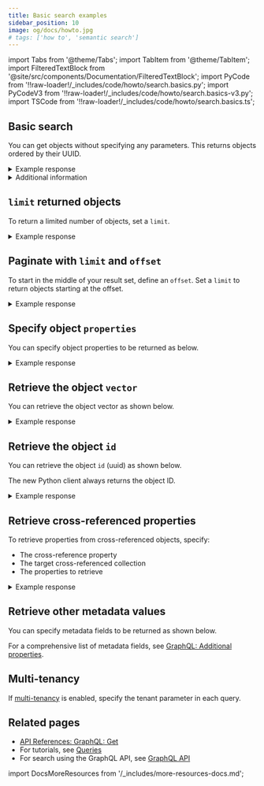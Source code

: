 ```yaml
---
title: Basic search examples
sidebar_position: 10
image: og/docs/howto.jpg
# tags: ['how to', 'semantic search']
---
```


import Tabs from '@theme/Tabs';
import TabItem from '@theme/TabItem';
import FilteredTextBlock from '@site/src/components/Documentation/FilteredTextBlock';
import PyCode from '!!raw-loader!/_includes/code/howto/search.basics.py';
import PyCodeV3 from '!!raw-loader!/_includes/code/howto/search.basics-v3.py';
import TSCode from '!!raw-loader!/_includes/code/howto/search.basics.ts';

## Basic search

You can get objects without specifying any parameters. This returns objects ordered by their UUID.

<Tabs groupId="languages">

 <TabItem value="py" label="Python (v4)">
    <FilteredTextBlock
      text={PyCode}
      startMarker="# BasicGetPython"
      endMarker="# END BasicGetPython"
      language="py"
    />
  </TabItem>

<TabItem value="py3" label="Python (v3)">

<FilteredTextBlock
  text={PyCodeV3}
  startMarker="# BasicGetPython"
  endMarker="# END BasicGetPython"
  language="py"
/>

</TabItem>
<TabItem value="js" label="JavaScript/TypeScript">

<FilteredTextBlock
  text={TSCode}
  startMarker="// BasicGetJS"
  endMarker="// END BasicGetJS"
  language="js"
/>

</TabItem>
<TabItem value="graphql" label="GraphQL">

<FilteredTextBlock
  text={PyCodeV3}
  startMarker="# BasicGetGraphQL"
  endMarker="# END BasicGetGraphQL"
  language="graphql"
/>

</TabItem>
</Tabs>

<details>
  <summary>Example response</summary>

The output is like this:

<FilteredTextBlock
  text={PyCodeV3}
  startMarker="// BasicGet Expected Results"
  endMarker="// END BasicGet Expected Results"
  language="json"
/>

</details>

<details>
  <summary>Additional information</summary>

  Specify the information that you want your query to return. You can return object properties, object IDs, and object metadata. Weaviate search is based on the [GraphQL API](../api/graphql/index.md).

</details>

## `limit` returned objects

To return a limited number of objects, set a `limit`.

<Tabs groupId="languages">
<TabItem value="py" label="Python (v4)">
<FilteredTextBlock
  text={PyCode}
  startMarker="# GetWithLimitPython"
  endMarker="# END GetWithLimitPython"
  language="py"
/>
</TabItem>

<TabItem value="py3" label="Python (v3)">

<FilteredTextBlock
  text={PyCodeV3}
  startMarker="# GetWithLimitPython"
  endMarker="# END GetWithLimitPython"
  language="py"
/>

</TabItem>
<TabItem value="js" label="JavaScript/TypeScript">

<FilteredTextBlock
  text={TSCode}
  startMarker="// GetWithLimitJS"
  endMarker="// END GetWithLimitJS"
  language="js"
/>

</TabItem>
<TabItem value="graphql" label="GraphQL">

<FilteredTextBlock
  text={PyCodeV3}
  startMarker="# GetWithLimitGraphQL"
  endMarker="# END GetWithLimitGraphQL"
  language="graphql"
/>

</TabItem>
</Tabs>

<details>
  <summary>Example response</summary>

The output is like this:

<FilteredTextBlock
  text={PyCodeV3}
  startMarker="// GetWithLimit Expected Results"
  endMarker="// END GetWithLimit Expected Results"
  language="json"
/>

</details>

## Paginate with `limit` and `offset`

To start in the middle of your result set, define an `offset`. Set a `limit` to return objects starting at the offset.

<Tabs groupId="languages">
<TabItem value="py" label="Python (v4)">
<FilteredTextBlock
  text={PyCode}
  startMarker="# GetWithLimitOffsetPython"
  endMarker="# END GetWithLimitOffsetPython"
  language="py"
/>
</TabItem>

<TabItem value="py3" label="Python (v3)">

<FilteredTextBlock
  text={PyCodeV3}
  startMarker="# GetWithLimitOffsetPython"
  endMarker="# END GetWithLimitOffsetPython"
  language="py"
/>

</TabItem>
<TabItem value="js" label="JavaScript/TypeScript">

<FilteredTextBlock
  text={TSCode}
  startMarker="// GetWithLimitOffsetJS"
  endMarker="// END GetWithLimitOffsetJS"
  language="js"
/>

</TabItem>
<TabItem value="graphql" label="GraphQL">

<FilteredTextBlock
  text={PyCodeV3}
  startMarker="# GetWithLimitOffsetGraphQL"
  endMarker="# END GetWithLimitOffsetGraphQL"
  language="graphql"
/>

</TabItem>
</Tabs>

<details>
  <summary>Example response</summary>

The output is like this:

<FilteredTextBlock
  text={PyCodeV3}
  startMarker="// GetWithLimitOffset Expected Results"
  endMarker="// END GetWithLimitOffset Expected Results"
  language="json"
/>

</details>


## Specify object `properties`

You can specify object properties to be returned as below.

<Tabs groupId="languages">
<TabItem value="py" label="Python (v4)">
<FilteredTextBlock
  text={PyCode}
  startMarker="# GetPropertiesPython"
  endMarker="# END GetPropertiesPython"
  language="py"
/>
</TabItem>


<TabItem value="py3" label="Python (v3)">

<FilteredTextBlock
  text={PyCodeV3}
  startMarker="# GetPropertiesPython"
  endMarker="# END GetPropertiesPython"
  language="py"
/>

</TabItem>
<TabItem value="js" label="JavaScript/TypeScript">

<FilteredTextBlock
  text={TSCode}
  startMarker="// GetPropertiesJS"
  endMarker="// END GetPropertiesJS"
  language="js"
/>

</TabItem>
<TabItem value="graphql" label="GraphQL">

<FilteredTextBlock
  text={PyCodeV3}
  startMarker="# GetPropertiesGraphQL"
  endMarker="# END GetPropertiesGraphQL"
  language="graphql"
/>

</TabItem>
</Tabs>

<details>
  <summary>Example response</summary>

The output is like this:

<FilteredTextBlock
  text={PyCodeV3}
  startMarker="// GetProperties Expected Results"
  endMarker="// END GetProperties Expected Results"
  language="json"
/>

</details>

## Retrieve the object `vector`

You can retrieve the object vector as shown below.

<Tabs groupId="languages">
<TabItem value="py" label="Python (v4)">
<FilteredTextBlock
  text={PyCode}
  startMarker="# GetObjectVectorPython"
  endMarker="# END GetObjectVectorPython"
  language="py"
/>
</TabItem>

<TabItem value="py3" label="Python (v3)">
<FilteredTextBlock
  text={PyCodeV3}
  startMarker="# GetObjectVectorPython"
  endMarker="# END GetObjectVectorPython"
  language="py"
/>

</TabItem>
<TabItem value="js" label="JavaScript/TypeScript">

<FilteredTextBlock
  text={TSCode}
  startMarker="// GetObjectVectorJS"
  endMarker="// END GetObjectVectorJS"
  language="js"
/>

</TabItem>
<TabItem value="graphql" label="GraphQL">

<FilteredTextBlock
  text={PyCodeV3}
  startMarker="# GetObjectVectorGraphQL"
  endMarker="# END GetObjectVectorGraphQL"
  language="graphql"
/>

</TabItem>
</Tabs>

<details>
  <summary>Example response</summary>

The output is like this:

<FilteredTextBlock
  text={PyCodeV3}
  startMarker="// GetObjectVector Expected Results"
  endMarker="// END GetObjectVector Expected Results"
  language="json"
/>

</details>

## Retrieve the object `id`

You can retrieve the object `id` (uuid) as shown below.

<Tabs groupId="languages">
<TabItem value="py" label="Python (v4)">

 The new Python client always returns the object ID.

<FilteredTextBlock
  text={PyCode}
  startMarker="# GetObjectIdPython"
  endMarker="# END GetObjectIdPython"
  language="py"
/>
</TabItem>

<TabItem value="py3" label="Python (v3)">

<FilteredTextBlock
  text={PyCodeV3}
  startMarker="# GetObjectIdPython"
  endMarker="# END GetObjectIdPython"
  language="py"
/>

</TabItem>
<TabItem value="js" label="JavaScript/TypeScript">

<FilteredTextBlock
  text={TSCode}
  startMarker="// GetObjectIdJS"
  endMarker="// END GetObjectIdJS"
  language="js"
/>

</TabItem>
<TabItem value="graphql" label="GraphQL">

<FilteredTextBlock
  text={PyCodeV3}
  startMarker="# GetObjectIdGraphQL"
  endMarker="# END GetObjectIdGraphQL"
  language="graphql"
/>

</TabItem>
</Tabs>

<details>
  <summary>Example response</summary>

The output is like this:

<FilteredTextBlock
  text={PyCodeV3}
  startMarker="// GetObjectId Expected Results"
  endMarker="// END GetObjectId Expected Results"
  language="json"
/>

</details>

## Retrieve cross-referenced properties

To retrieve properties from cross-referenced objects, specify:

- The cross-reference property
- The target cross-referenced collection
- The properties to retrieve

<Tabs groupId="languages">
<TabItem value="py" label="Python (v4)">
<FilteredTextBlock
  text={PyCode}
  startMarker="# GetWithCrossRefsPython"
  endMarker="# END GetWithCrossRefsPython"
  language="py"
/>
</TabItem>

<TabItem value="py3" label="Python (v3)">

<FilteredTextBlock
  text={PyCodeV3}
  startMarker="# GetWithCrossRefsPython"
  endMarker="# END GetWithCrossRefsPython"
  language="py"
/>

</TabItem>
<TabItem value="js" label="JavaScript/TypeScript">

<FilteredTextBlock
  text={TSCode}
  startMarker="// GetWithCrossRefs"
  endMarker="// END GetWithCrossRefs"
  language="js"
/>

</TabItem>
<TabItem value="graphql" label="GraphQL">

<FilteredTextBlock
  text={PyCodeV3}
  startMarker="# GetWithCrossRefsGraphQL"
  endMarker="# END GetWithCrossRefsGraphQL"
  language="graphql"
/>

</TabItem>
</Tabs>

<details>
  <summary>Example response</summary>

The output is like this:

<FilteredTextBlock
  text={PyCodeV3}
  startMarker="# GetWithCrossRefs Expected Results"
  endMarker="# END GetWithCrossRefs Expected Results"
  language="json"
/>

</details>

## Retrieve other metadata values

You can specify metadata fields to be returned as shown below.

<Tabs groupId="languages">
<TabItem value="py" label="Python (v4)">
<FilteredTextBlock
  text={PyCode}
  startMarker="# GetWithMetadataPython"
  endMarker="# END GetWithMetadataPython"
  language="py"
/>
</TabItem>

<TabItem value="py3" label="Python (v3)">

<FilteredTextBlock
  text={PyCodeV3}
  startMarker="# GetWithMetadataPython"
  endMarker="# END GetWithMetadataPython"
  language="py"
/>

</TabItem>
<TabItem value="js" label="JavaScript/TypeScript">

<FilteredTextBlock
  text={TSCode}
  startMarker="// GetWithMetadataJS"
  endMarker="// END GetWithMetadataJS"
  language="js"
/>

</TabItem>
<TabItem value="graphql" label="GraphQL">

<FilteredTextBlock
  text={PyCodeV3}
  startMarker="# GetWithMetadataGraphQL"
  endMarker="# END GetWithMetadataGraphQL"
  language="graphql"
/>

</TabItem>
</Tabs>

For a comprehensive list of metadata fields, see [GraphQL: Additional properties](../api/graphql/additional-properties.md).


## Multi-tenancy

If [multi-tenancy](../concepts/data.md#multi-tenancy) is enabled, specify the tenant parameter in each query.

<Tabs groupId="languages">
<TabItem value="py" label="Python (v4)">
<FilteredTextBlock
  text={PyCode}
  startMarker="# MultiTenancy"
  endMarker="# END MultiTenancy"
  language="py"
/>
</TabItem>

<TabItem value="py3" label="Python (v3)">
<FilteredTextBlock
  text={PyCodeV3}
  startMarker="# MultiTenancy"
  endMarker="# END MultiTenancy"
  language="py"
 />
</TabItem>

<TabItem value="js" label="JavaScript/TypeScript">
<FilteredTextBlock
  text={TSCode}
  startMarker="// MultiTenancy"
  endMarker="// END MultiTenancy"
  language="js"
/>
</TabItem>
</Tabs>

## Related pages

- [API References: GraphQL: Get](../api/graphql/get.md)
- For tutorials, see [Queries](/developers/academy/zero_to_mvp/queries_1)
- For search using the GraphQL API, see [GraphQL API](../api/graphql/get.md)

import DocsMoreResources from '/_includes/more-resources-docs.md';

<DocsMoreResources />
